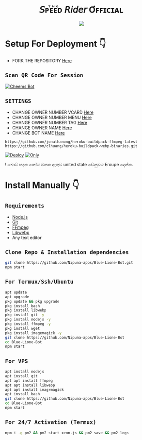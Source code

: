 <h1 align="center"> 𝘚ᴘⷮᴇⷩᴇⷷᴅ 𝘙𝘪𝘥𝘦𝘳 Ơꜰꜰɪᴄɪᴀʟ<br></h1>
<p align="center">
<img src="https://i.ibb.co/0VF9d6C/5a3c933f-db00-406c-888d-e55e6c9b278d.jpg" border="0">



# Setup For Deployment 👇

- FORK THE REPOSITORY [Here](https://github.com/Nipuna-apps/Blue-Lione-Bot/fork)

## `Scan QR Code For Session`
[![Cheems Bot](https://repl.it/badge/github/quiec/whatsasena)](https://replit.com/@nipunarangana/Blue-Lione-Bot?v=1)

## `SETTINGS`

- CHANGE OWNER NUMBER VCARD [Here](https://github.com/Nipuna-apps/Blue-Lione-Bot/blob/master/settings.js#L58)
- CHANGE OWNER NUMBER MENU [Here](https://github.com/Nipuna-apps/Blue-Lione-Bot/blob/master/settings.js#L65)
- CHANGE OWNER NUMBER TAG [Here](https://github.com/Nipuna-apps/Blue-Lione-Bot.git/blob/master/settings.js#L66)
- CHANGE OWNER NAME [Here](https://github.com/Nipuna-apps/Blue-Lione-Bot.git/blob/master/settings.js#L59)
- CHANGE BOT NAME [Here](https://github.com/Nipuna-apps/Blue-Lione-Bot.git/blob/master/settings.js#L67)


 

```
https://github.com/jonathanong/heroku-buildpack-ffmpeg-latest
https://github.com/clhuang/heroku-buildpack-webp-binaries.git
```

[![Deploy](https://www.herokucdn.com/deploy/button.svg)](https://heroku.com/deploy)
[![Only](https://i.ibb.co/FJcrYJw/Screenshot-2022-10-08-192010.jpg)](https://heroku.com/deploy)
 
 
 ! බොට් හදන කෝට මතක ඇතුව united state වේනුවට Eroupe දෙන්න.

 
 
# Install Manually 👇
## `Requirements`
* [Node.js](https://nodejs.org/en/)
* [Git](https://git-scm.com/downloads)
* [FFmpeg](https://github.com/BtbN/FFmpeg-Builds/releases/download/autobuild-2020-12-08-13-03/ffmpeg-n4.3.1-26-gca55240b8c-win64-gpl-4.3.zip)
* [Libwebp](https://developers.google.com/speed/webp/download)
* Any text editor
## `Clone Repo & Installation dependencies`
```bash
git clone https://github.com/Nipuna-apps/Blue-Lione-Bot.git
npm start
```
## `For Termux/Ssh/Ubuntu`
```bash
apt update
apt upgrade
pkg update && pkg upgrade
pkg install bash
pkg install libwebp
pkg install git -y
pkg install nodejs -y 
pkg install ffmpeg -y 
pkg install wget
pkg install imagemagick -y
git clone https://github.com/Nipuna-apps/Blue-Lione-Bot
cd Blue-Lione-Bot
npm start
```
## `For VPS`
```bash
apt install nodejs 
apt install git 
apt apt install ffmpeg 
apt apt install libwebp 
apt apt install imagrmagick
apt install bash
git clone https://github.com/Nipuna-apps/Blue-Lione-Bot
cd Blue-Lione-Bot
npm start
```
## `For 24/7 Activation (Termux)`
```bash
npm i -g pm2 && pm2 start xeon.js && pm2 save && pm2 logs
```

 
